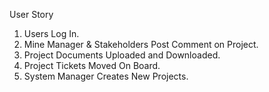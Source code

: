 User Story

1. Users Log In.
1. Mine Manager & Stakeholders Post Comment on Project.
2. Project Documents Uploaded and Downloaded.
3. Project Tickets Moved On Board.
4. System Manager Creates New Projects.
